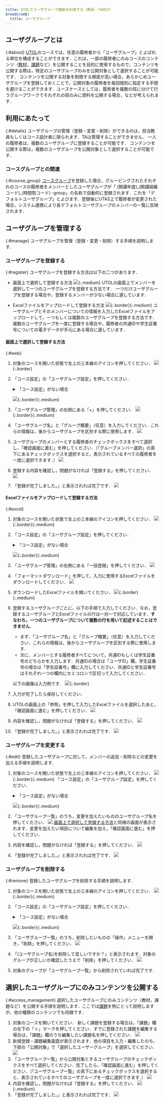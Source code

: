 ```yaml
---
title: UTOLでユーザグループ機能を利用する（教員・TA向け）
breadcrumb:
  title: ユーザグループ
---
```


## ユーザグループとは
{:#about}
[UTOL](/utol/)のコースでは，任意の履修者から「ユーザグループ」とよばれる単位を構成することができます．これは，一部の履修者にのみコースのコンテンツ（[教材](/utol/lecturers/materials/)，[課題](/utol/lecturers/assignments/)など）を公開することを目的に使用するもので，コンテンツを公開する際は，特定のユーザグループのみを公開対象として選択することが可能です．
コンテンツを公開する対象を制限する頻度が高い場合，あらかじめユーザグループを登録しておくことで，公開対象の履修者を毎回個別に指定する手間を避けることができます．ユースケースとしては，履修者を複数の班に分けて行うグループワークでそれぞれの班のみに資料を公開する場合，などが考えられます．

## 利用にあたって
{:#details}
ユーザグループの管理（登録・変更・削除）ができるのは，担当教員もしくはコース設計者に限られます．TAは管理することができません．
一人の履修者は，複数のユーザグループに登録することが可能です．
コンテンツを公開する際は，複数のユーザグループを公開対象として選択することが可能です．

### コースグループとの関連
{:#course_group}
[コースグループ]((/utol/lecturers/course_group))を登録した場合，グルーピングされたそれぞれのコースの履修者をメンバーとしたユーザグループが「 (開講年度)\_(開講組織コード)\_(時間割コード) -group」の名称で自動的に登録されます．これを「デフォルトユーザグループ」とよびます．登録後にUTAS上で履修者が変更された場合，システム連携により各デフォルトユーザグループのメンバーの一覧に反映されます．

## ユーザグループを管理する
{:#manage}
ユーザグループを管理（登録・変更・削除）する手順を説明します．

### ユーザグループを登録する
{:#register}
ユーザグループを登録する方法は以下の二つがあります．

- 画面上で選択して登録する方法
![](register_web.png){:.medium}
UTOLの画面上でメンバーを選択して一つのユーザグループを登録する方法です．
一つだけユーザグループを登録する場合や，登録するメンバーが少ない場合に適しています．

- Excelファイルをアップロードして登録する方法
![](register_excel.png){:.border}{:.medium}
ユーザグループとそのメンバーについての情報を入力したExcelファイルをアップロードして，一つもしくは複数のユーザグループを登録する方法です．
複数のユーザグループを一度に登録する場合や，履修者の共通IDや学生証番号についての電子データが手元にある場合に適しています．

#### 画面上で選択して登録する方法
{:#web}
1. 対象のコースを開いた状態で左上の三本線のアイコンを押してください．
![](sidebar.png){:.border}
1. 「コース設定」の「ユーザグループ設定」を押してください．
    <details>
    <summary>「コース設定」がない場合</summary>
        あなたにはこの操作に必要な[権限](#details)がありません．必要と思われる場合は，授業を担当する教員と[権限の付与](/utol/lecturers/settings/course_participants/)についてご相談ください．
    </details>

    ![](sidebar_ug.png){:.border}{:.medium}
1. 「ユーザグループ管理」の右側にある「+」を押してください．
![](ug_manage_plus.png){:.border}{:.medium}
1. 「ユーザグループ名」と「グループ概要」（任意）を入力してください．これらの情報は，後からユーザグループを区別する際に使用します．
![](label.png)
1. ユーザグループのメンバーとする履修者のチェックボックスをすべて選択し，「確認画面に進む」を押してください．（「グループメンバー選択」の真下にあるチェックボックスを選択すると、表示されているすべての履修者を一度に選択できます．）
![](checkboxes.png)
1. 登録する内容を確認し，問題がなければ「登録する」を押してください．
![](confirm.png)
1. 「登録が完了しました。」と表示されれば完了です．
![](finished.png)

#### Excelファイルをアップロードして登録する方法
{:#excel}
1. 対象のコースを開いた状態で左上の三本線のアイコンを押してください．
![](sidebar.png){:.border}{:.medium}
1. 「コース設定」の「ユーザグループ設定」を押してください．
    <details>
    <summary>「コース設定」がない場合</summary>
        あなたにはこの操作に必要な[権限](#details)がありません．必要と思われる場合は，授業を担当する教員と[権限の付与](/utol/lecturers/settings/course_participants/)についてご相談ください．
    </details>

    ![](sidebar_ug.png){:.border}{:.medium}
1. 「ユーザグループ管理」の右側にある「一括登録」を押してください．
![](ug_manage_whole.png)
1. 「フォーマットダウンロード」を押して，入力に使用するExcelファイルをダウンロードしてください．
![](format_download.png)
1. ダウンロードしたExcelファイルを開いてください．
![](register_excel.png){:.border}{:.medium}
1. 登録するユーザグループごとに，以下の手順で入力してください．なお，登録するユーザグループとExcelファイルの行は一対一で対応しています．**すなわち，一つのユーザグループについて複数の行を用いて記述することはできません**．
    - まず、「ユーザグループ名」と「グループ概要」（任意）を入力してください．これらの情報は，後からユーザグループを区別する際に使用します．
    - 次に、メンバーとする履修者すべてについて，共通IDもしくは学生証番号のどちらかを入力します．共通IDの場合は「ユーザID」欄，学生証番号の場合は「学生証番号」欄に入力してください．共通IDと学生証番号はそれぞれ一つの欄内にセミコロンで区切って入力してください．
  
    以下の画像は入力例です．
![](sample.png){:.border}
1. 入力が完了したら保存してください．
1. UTOLの画面上の「参照」を押して入力したExcelファイルを選択したあと，「確認画面に進む」を押してください．
![](browse.png)
1. 内容を確認し，問題がなければ「登録する」を押してください．
![](confirm_excel.png)
1. 「登録が完了しました。」と表示されれば完了です．
![](finished.png)

### ユーザグループを変更する
{:#edit}
登録したユーザグループに対して，メンバーの追加・削除などの変更を加える手順を説明します．
1. 対象のコースを開いた状態で左上の三本線のアイコンを押してください．
![](sidebar.png){:.border}{:.medium}
「コース設定」の「ユーザグループ設定」を押してください．
    <details>
    <summary>「コース設定」がない場合</summary>
        あなたにはこの操作に必要な[権限](#details)がありません．必要と思われる場合は，授業を担当する教員と[権限の付与](/utol/lecturers/settings/course_participants/)についてご相談ください．
    </details>

    ![](sidebar_ug.png){:.border}{:.medium}
1. 「ユーザグループ一覧」のうち，変更を加えたいもののユーザグループ名を押してください．
![](fix.png)
[画面上で選択して登録する方法](#web)と同様の画面が表示されます．変更を加えたい項目について編集を加え，「確認画面に進む」を押してください．
1. 内容を確認し，問題がなければ「登録する」を押してください．
![](confirm.png)
1. 「登録が完了しました。」と表示されれば完了です．
![](finished.png)

### ユーザグループを削除する
{:#remove}
登録したユーザグループを削除する手順を説明します．
1. 対象のコースを開いた状態で左上の三本線のアイコンを押してください．
![](sidebar.png){:.border}{:.medium}
1. 「コース設定」の「ユーザグループ設定」を押してください．
    <details>
    <summary>「コース設定」がない場合</summary>
        あなたにはこの操作に必要な[権限](#details)がありません．必要と思われる場合は，授業を担当する教員と[権限の付与](/utol/lecturers/settings/course_participants/)についてご相談ください．
    </details>

    ![](sidebar_ug.png){:.border}{:.medium}
1. 「ユーザグループ一覧」のうち，削除したいものの「操作」メニューを開き，「削除」を押してください．
![](del.png)
1. 「(ユーザグループ名)を削除して宜しいですか？」と表示されます．対象のグループが正しいか確認したうえで「削除」を押してください．
![](confirm_del.png)
1. 対象のグループが「ユーザグループ一覧」から削除されていれば完了です．

## 選択したユーザグループにのみコンテンツを公開する
{:#access_management}
選択したユーザグループにのみコンテンツ（教材，課題など）を公開する手順を説明します．ここでは[課題](/utol/lecturers/assignments/)を例にとって説明しますが，他の種類のコンテンツでも同様です．
1. 対象のコースを開いてください．
新しく課題を登録する場合は，「課題」欄の左下の「＋」マークを押してください．すでに登録された課題を編集する場合は，「課題」欄のうち編集したい課題名を押してください．
![](assignments.png)
1. 新規登録・課題編集画面が表示されます．他の項目を入力・編集したのち、下部の「公開対象」で「選択したユーザーグループ」を選択してください．
![](selected_ug.png)
1. 「ユーザグループ一覧」から公開対象とするユーザグループのチェックボックスをすべて選択してください．完了したら，「確認画面に進む」を押してください．（「ユーザグループ一覧」の真下にあるチェックボックスを選択すると、表示されているすべてのユーザグループを一度に選択できます．）
![](assignments_ug_checkboxes.png)
1. 内容を確認し，問題がなければ「登録する」を押してください．
![](confirm_assignments.png){:.medium}
1. 「登録が完了しました。」と表示されれば完了です．
![](finished.png)
